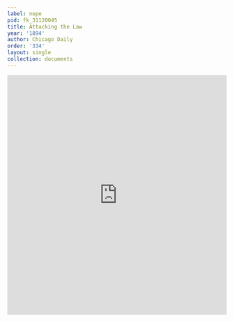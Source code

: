 ```yaml
---
label: nope
pid: fk_31120045
title: Attacking the Law
year: '1894'
author: Chicago Daily
order: '334'
layout: single
collection: documents
---
```

<iframe src="https://northwestern.app.box.com/embed/s/h7zln3p4jc418zi1zsrj2oswpahtu6c6?sortColumn=date&view=list" width="100%" height="550" frameborder="0" allowfullscreen webkitallowfullscreen msallowfullscreen></iframe>

